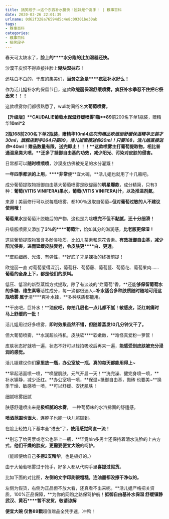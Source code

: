 ```yaml
---
title: 搞笑段子->这个东西补水挺快！姐妹是个高手！ | 糗事百科
date: 2020-03-26 22:01:39
urlname: 0d62f328a76594d5c4e8c09301be30ab
tags: 
- 糗事百科
categories:
- 糗事百科
- 搞笑段子
---
```

春天可太缺水了，**脸上的****水分跑的比加湿器还快。**

沙漠干皮恨不得直接往脸上**糊块湿抹布！**

还啥白不白的，干皮的集美们，**当务之急是****疯狂补水好么！**

作为活儿姐补水的保留节目，这款**欧缇丽保湿舒缓喷雾，****疯狂补水季****忍不住把它祭出来！！！**

这款喷雾你们都很熟悉了，wuli坊间俗名**大葡萄喷雾。**

**【****升级版**】**CAUDALIE葡萄水保湿舒缓喷雾****1瓶****89**前200名下单1瓶装，赠精华**10ml*2**

**2瓶****168****前200名下单2瓶装，**赠精华**10ml*4****这次的赠品****欧缇丽舒缓保湿精华****正装才30ml，****旗舰店到手264****只要89，活儿姐直接****送你****20ml！****只要168，活儿姐直接****送你****40ml！****赠品数量有限，送完即止！！！**这款喷雾主打葡萄提取物，相比普通温泉类大喷，**还多了抵御****自由基的功效，减少阳光、污染对皮肤的侵害。**

日常都可以**随时喷喷喷**，沙漠皮仿佛被充足的水分灌溉！

**一年四季都派的上用，****非常**便**宜大碗，**活儿姐也就用了十几瓶吧。

成分葡萄提取物抵御自由基大葡萄喷雾是欧缇丽的**明星爆款**，成分精简，只有3种：**葡萄(VITIS VINIFERA)果水，葡萄(VITIS VINIFERA)汁，**以及推进剂**氮**。

来源丨美丽修行可以说每瓶喷雾，都100％汲取自葡萄~**但对葡萄过敏的人不建议使用哦！**

**葡萄果水**是葡萄汁脱糖后的产物，这也是为啥**喷完不但不黏腻，还十分细滑！**

升级版喷雾又添加了**3%的****葡萄汁**，恰如其分的滋润感，**比老版更保湿！**

这些葡萄提取物富含多酚类物质，比如儿茶素和原花青素。**有效抵御自由基，减少阳光侵害，进而延缓皮肤衰老，令皮肤更****白、更透。**

**皮肤细嫩、光洁、有弹性，**好底子才是裸妆的终极前提！

欧缇丽一直 对葡萄爱得深沉，葡萄籽、葡萄藤、葡萄蔓、葡萄花、葡萄果肉……**葡萄的全身上下，都是他们的原料。**

低压、低温的新型蒸馏方式提取，除了有淡淡的“烂葡萄”香，**还能****够保留葡萄水的多糖、维生素等****活性成分，每一滴都很迷人~**补水适合多种肤质随时随地可用这瓶喷雾 属于**清****爽补水挂，**多种肤质都能用。

**干皮吧，巨补水！****油皮吧，你拍几层也一点儿都不腻！敏感皮，泛红刺痛时马上舒缓的一批！**

活儿姐用过好多喷雾，**即时效果虽然不错，但随着蒸发10几分钟又干了。**

但大葡萄喷雾，**水润超长待机，皮肤软****软嫩嫩，**难怪真爱粉一箩筐！

皮肤状态好就喷一遍，状态不好可以轻拍吸收后再来一遍，**能感受到皮肤被充分浸润的感觉。**

活儿姐建议你们**家里放一瓶，办公室放一瓶，真的每天都能用得上~**

**早起洁面喷一喷，**唤醒肌肤，元气开启一天！**洗完澡、健完身喷一喷，**补水镇静，减少泛红。**办公室喷一喷，**保湿+抵御自由基，搬砖 也要美~**换季干燥、敏感喷一喷，**可以舒缓、安抚肌肤！

细腻喷雾细腻

肤感舒适喷出来是**极细腻的水雾**， 一种葡萄味的水汽拂面的舒适感。

**喷洒范围也很大**，连脖子也能一块儿照顾到。

在脸上轻拍几下基本全“进去”了，**使用感觉简直一流！**

**别忘了给男票或老公也带上一瓶，**毕竟hin多男士还保持着清水洗脸的上古方式。**他们干燥的脸皮，**更需要**便宜大碗**的呵护。

（能顺便给自己**多捞2支精华**，也是极好的。）

由于大葡萄喷雾过于抢手，好多人都从代购手里**喜提过假货**。

比如下面的对比图，**左侧的****文字印刷很粗糙****，连油墨都没擦干净似的。**

左侧为假货，右侧为正品但不放大看，还真看不出来呢。**活儿姐严格把关资质，100%正品保障，**为你的网购之路保驾护航！**抵御自由基****补水保湿 舒缓镇静****武汉、黄石****暂不发货，敬请谅解**

**便宜大碗 仅售****89****戳**超值赠品全凭手速，冲鸭！



